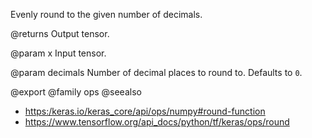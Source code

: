 Evenly round to the given number of decimals.

@returns
    Output tensor.

@param x
Input tensor.

@param decimals
Number of decimal places to round to. Defaults to `0`.

@export
@family ops
@seealso
+ <https:/keras.io/keras_core/api/ops/numpy#round-function>
+ <https://www.tensorflow.org/api_docs/python/tf/keras/ops/round>
